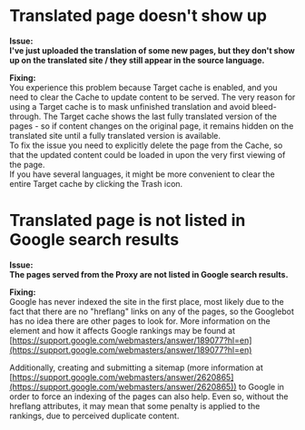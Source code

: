 # Translated page doesn't show up

**Issue:**<br>
**I've just uploaded the translation of some new pages, but they don't show up on the translated site / they still appear in the source language.**

**Fixing:**<br>
You experience this problem because Target cache is enabled, and you need to clear the Cache to update content to be served.
The very reason for using a Target cache is to mask unfinished translation and avoid bleed-through. The Target cache shows the last fully translated version of the pages - so if content changes on the original page, it remains hidden on the translated site until a fully translated version is available.  
To fix the issue you need to explicitly delete the page from the Cache, so that the updated content could be loaded in upon the very first viewing of the page.  
If you have several languages, it might be more convenient to clear the entire Target cache by clicking the Trash icon.  

# Translated page is not listed in Google search results

**Issue:**<br>
**The pages served from the Proxy are not listed in Google search results.**

**Fixing:**<br>
Google has never indexed the site in the first place, most likely due to the fact that there are no "hreflang" links on any of the pages, so the Googlebot has no idea there are other pages to look for. More information on the element and how it affects Google rankings may be found at [https://support.google.com/webmasters/answer/189077?hl=en](https://support.google.com/webmasters/answer/189077?hl=en)

Additionally, creating and submitting a sitemap (more information at [https://support.google.com/webmasters/answer/2620865](https://support.google.com/webmasters/answer/2620865)) to Google in order to force an indexing of the pages can also help. Even so, without the hreflang attributes, it may mean that some penalty is applied to the rankings, due to perceived duplicate content.

